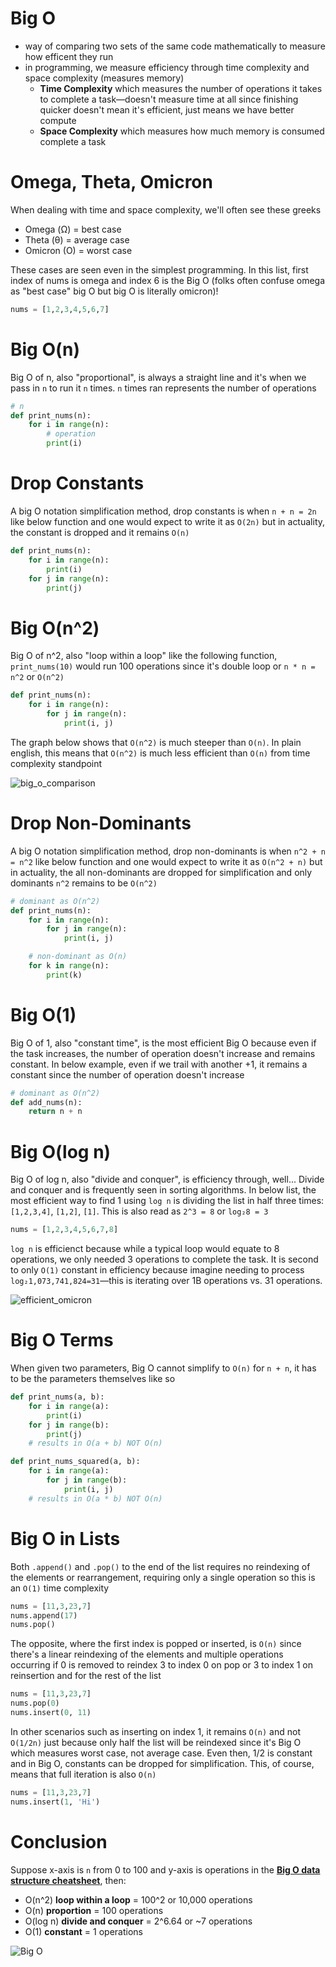 # Big O

- way of comparing two sets of the same code mathematically to measure how efficent they run
- in programming, we measure efficiency through time complexity and space complexity (measures memory)
  - **Time Complexity** which measures the number of operations it takes to complete a task—doesn't measure time at all since finishing quicker doesn't mean it's efficient, just means we have better compute
  - **Space Complexity** which measures how much memory is consumed complete a task

# Omega, Theta, Omicron

When dealing with time and space complexity, we'll often see these greeks

- Omega (Ω) = best case
- Theta (θ) = average case
- Omicron (O) = worst case

These cases are seen even in the simplest programming. In this list, first index of nums is omega and index 6 is the Big O (folks often confuse omega as "best case" big O but big O is literally omicron)!

```python
nums = [1,2,3,4,5,6,7]
```

# Big O(n)

Big O of n, also "proportional", is always a straight line and it's when we pass in `n` to run it `n` times. `n` times ran represents the number of operations

```python
# n
def print_nums(n):
    for i in range(n):
        # operation
        print(i)
```

# Drop Constants

A big O notation simplification method, drop constants is when `n + n = 2n` like below function and one would expect to write it as `O(2n)` but in actuality, the constant is dropped and it remains `O(n)`

```python
def print_nums(n):
    for i in range(n):
        print(i)
    for j in range(n):
        print(j)
```

# Big O(n^2)

Big O of n^2, also "loop within a loop" like the following function, `print_nums(10)` would run 100 operations since it's double loop or `n * n = n^2` or `O(n^2)`

```python
def print_nums(n):
    for i in range(n):
        for j in range(n):
            print(i, j)
```

The graph below shows that `O(n^2)` is much steeper than `O(n)`. In plain english, this means that `O(n^2)` is much less efficient than `O(n)` from time complexity standpoint

![big_o_comparison](./big_o_comparison.png)

# Drop Non-Dominants

A big O notation simplification method, drop non-dominants is when `n^2 + n = n^2` like below function and one would expect to write it as `O(n^2 + n)` but in actuality, the all non-dominants are dropped for simplification and only dominants `n^2` remains to be `O(n^2)`

```python
# dominant as O(n^2)
def print_nums(n):
    for i in range(n):
        for j in range(n):
            print(i, j)

    # non-dominant as O(n)
    for k in range(n):
        print(k)
```

# Big O(1)

Big O of 1, also "constant time", is the most efficient Big O because even if the task increases, the number of operation doesn't increase and remains constant. In below example, even if we trail with another +1, it remains a constant since the number of operation doesn't increase

```python
# dominant as O(n^2)
def add_nums(n):
    return n + n
```

# Big O(log n)

Big O of log n, also "divide and conquer", is efficiency through, well... Divide and conquer and is frequently seen in sorting algorithms. In below list, the most efficient way to find 1 using `log n` is dividing the list in half three times: `[1,2,3,4]`, `[1,2]`, `[1]`. This is also read as `2^3 = 8` or `log₂8 = 3`

```python
nums = [1,2,3,4,5,6,7,8]
```

`log n` is efficienct because while a typical loop would equate to 8 operations, we only needed 3 operations to complete the task. It is second to only `O(1)` constant in efficiency because imagine needing to process `log₂1,073,741,824=31`—this is iterating over 1B operations vs. 31 operations.

![efficient_omicron](./efficient_omicron.png)

# Big O Terms

When given two parameters, Big O cannot simplify to `O(n)` for `n + n`, it has to be the parameters themselves like so

```python
def print_nums(a, b):
    for i in range(a):
        print(i)
    for j in range(b):
        print(j)
    # results in O(a + b) NOT O(n)

def print_nums_squared(a, b):
    for i in range(a):
        for j in range(b):
            print(i, j)
    # results in O(a * b) NOT O(n)
```

# Big O in Lists

Both `.append()` and `.pop()` to the end of the list requires no reindexing of the elements or rearrangement, requiring only a single operation so this is an `O(1)` time complexity

```python
nums = [11,3,23,7]
nums.append(17)
nums.pop()
```

The opposite, where the first index is popped or inserted, is `O(n)` since there's a linear reindexing of the elements and multiple operations occurring if 0 is removed to reindex 3 to index 0 on pop or 3 to index 1 on reinsertion and for the rest of the list

```python
nums = [11,3,23,7]
nums.pop(0)
nums.insert(0, 11)
```

In other scenarios such as inserting on index 1, it remains `O(n)` and not `O(1/2n)` just because only half the list will be reindexed since it's Big O which measures worst case, not average case. Even then, 1/2 is constant and in Big O, constants can be dropped for simplification. This, of course, means that full iteration is also `O(n)`

```python
nums = [11,3,23,7]
nums.insert(1, 'Hi')
```

# Conclusion

Suppose x-axis is `n` from 0 to 100 and y-axis is operations in the **[Big O data structure cheatsheet](https://www.bigocheatsheet.com/)**, then:

- O(n^2) **loop within a loop** = 100^2 or 10,000 operations
- O(n) **proportion** = 100 operations
- O(log n) **divide and conquer** = 2^6.64 or ~7 operations
- O(1) **constant** = 1 operations

![Big O](./big_o.png)
